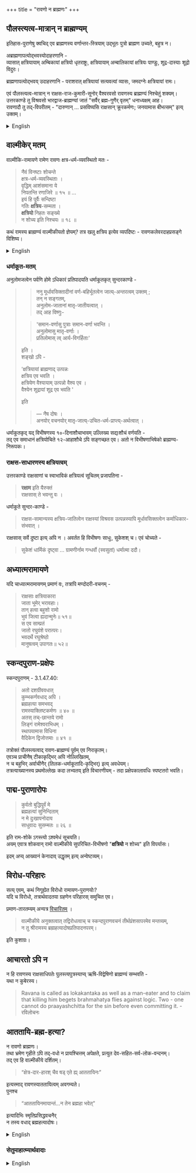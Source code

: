 +++
title = "रावणो न ब्राह्मणः"
+++

## पौलस्त्यत्व-मात्रान् न ब्राह्मण्यम्
इतिहास-पुराणेषु क्वचिद् एव ब्राह्मणस्य वर्णान्तर-स्त्रियाम् उद्भूतः पुत्रो ब्राह्मण उच्यते, बहुत्र न।  

अब्राह्मणापत्योद्भवस्योदाहरणानि -  
व्यासात् क्षत्रियायाम् अम्बिकायां क्षत्रियो धृतराष्ट्रः, क्षत्रियायाम् अम्बालिकायां क्षत्रियः पाण्डुः, शूद्र-दास्याः शूद्रो विदुरः। 

ब्राह्मणापत्योद्भवय् उदाहरणानि - पराशरात् क्षत्रियायां सत्यवत्यां व्यासः, जमदग्नेः क्षत्रियायां रामः। 

एवं पौलस्त्यत्व-मात्रान् न राक्षस-राज-कुमारी-सूनोर् वैश्वरवसो रावणस्य ब्राह्मण्यं निश्चेतुं शक्यम्।  
उत्तरकाण्डे तु विश्रवसो भारद्वाज-ब्राह्मण्यां जातं "सर्वैर् ब्रह्म-गुणैर् वृतम्" धनाध्यक्षम् आह।  
रावणादौ तु तद्-विपरीतम् - "दारुणान् … प्रसविष्यसि राक्षसान् क्रूरकर्मणः; जनयामास बीभत्सम्" इत्य् उक्तम्। 

<details><summary>English</summary>

**Brahminhood from inter-jAti union with a Brahmana male?**

In the Itihasas and Puranas, it is only in some instances that a son born to a Brahmin from a woman of another varna is called a Brahmin; in many places, he is not.

Examples of the birth of non-Brahmin offspring:  
- From Vyasa, the Kshatriya Dhritarashtra was born to the Kshatriya Ambika, the Kshatriya Pandu to the Kshatriya Ambalika, and the Shudra Vidura to a Shudra maid.

Examples of the birth of Brahmin offspring:  
- From Parashara, Vyasa was born to the Kshatriya Satyavati; from Jamadagni, Rama (Parashurama) was born to a Kshatriya woman.

Thus, Ravana's Brahminhood cannot be ascertained merely from his being a descendant of the brAhmaRShi pulastya and a rAxasa princess. However, in the Uttara Kanda, it describes the Lord of Wealth (Kubera), who was born to Vishravas from a Brahmin woman of the Bharadwaja clan, as being "endowed with all brahminical qualities," but nowhere does it say this about Ravana.
</details>


## वाल्मीकेर् मतम्
वाल्मीकि-रामायणे रामेण रावणः क्षत्र-धर्म-व्यवस्थितो मतः -

> नैवं विनष्टाः शोचन्ते  
क्षत्र-धर्म-व्यवस्थिताः ।  
वृद्धिम् आशंसमाना ये  
निपतन्ति रणाजिरे ॥ १५ ॥ …  
इयं हि पूर्वैः सन्दिष्टा  
गतिः **क्षत्रिय**-सम्मता ।  
**क्षत्रियो** निहतः सङ्ख्ये  
न शोच्य इति निश्चयः ॥ १८ ॥

कथं रामस्य ब्राह्मण्यं वाल्मीकीयतो ज्ञेयम्? तत्र खलु क्षत्रिय इत्येव व्यपदिष्टः - रावणकलेवरदाहप्रसङ्गे विशिष्य।  

<details><summary>English</summary>

rAvaNa can't be both a kShatriya and a brAhmaNa at the same time (no specific varNa-change lore). rAma of vAlmIki clearly says "kShatriya", skAnda-purANa says "brAhmaNa". Either twist vAlmIki as per SP and call rAma a liar/ confused person, or understand intent of skAnda-purANa as per vAlmIki - your choice.
</details>

### धर्माकूत-मतम्

अनुलोमजत्वेन पर्वणि होमे ऽधिकारं प्रतिपादयति धर्माकूतकृत् सुन्दरकाण्डे -

> > ननु मूर्धावसिक्तादीनां वर्ण-बहिर्भूतत्वेन जात्य्-अन्तरत्वम् उक्तम् ;  
तन् न सङ्गतम्,  
अनुलोम-जातानां मातृ-जातीयत्वात् ।  
तद् आह विष्णुः-  
>
> > 'समान-वर्णासु पुत्राः समान-वर्णा भवन्ति ।  
अनुलोमासु मातृ-वर्णाः ।  
प्रतिलोमास् त्व् आर्य-विगर्हिताः'  
>
> इति ।  
शङ्खो ऽपि -  
>
> 'क्षत्रियायां ब्राह्मणाद् उत्पन्नः  
क्षत्रिय एव भवति ।  
क्षत्रियेण वैश्यायाम् उत्पन्नो वैश्य एव ।  
वैश्येन शूद्रायां शूद्र एव भवति '  
>
> इति 
>
>> — नैष दोषः ।  
अनयोर् वचनयोर् मातृ-जात्य्-उचित-धर्म-प्राप्त्य्-अर्थत्वात् ।  

धर्माकूतकृद् यद् विभीषणस्य १०-दिनाशौचाभावम् उल्लिख्य सद्यःशौचं वर्णयति -  
तद् एव समाधानं क्षत्रियोचिते १२-आहाशौचे ऽपि सङ्गच्छत एव।  अतो न विभीषणाभिषेको ब्राह्मण्य-निरूपकः।

### राक्षस-साधारणस्य क्षत्रियत्वम्
उत्तरकाण्डे राक्षसाणां च स्वाभाविकं क्षत्रियत्वं सूचितम् प्रजापतिना - 

> **रक्षाम** इति यैरुक्तं  
राक्षसास् ते भवन्तु वः ।

धर्माकूते सुन्दर-काण्डे - 

> राक्षस-सामान्यस्य क्षत्रिय-जातित्वेन राक्षस्यां विश्रवस उत्पन्नस्यापि मूर्धावसिक्तत्वेन कर्माधिकार-संभवात् । 

राक्षसास् सर्वे दुष्टा इत्य् अपि न । अवर्तत हि विभीषणः साधुः, सुकेशश् च। एवं चोच्यते - 

> सुकेशं धार्मिकं दृष्ट्वा … ग्रामणीर्नाम गन्धर्वो (स्वसुतां) धर्मात्मा ददौ। 



## अध्यात्मरामायणे
यदि चाध्यात्मरामायणम् प्रमाणं वः, तत्रापि मण्दोदरी-वचनम् - 

> राक्षसाः क्षत्रियाकारा  
जाता भूमेर् भरावहाः।  
तान् हत्वा बहुशो रामो  
भुवं जित्वा ह्यदान्मुनेः॥ ५१॥  
स एव साम्प्रतं  
जातो रघुवंशे परात्परः।  
भवदर्थे रघुश्रेष्ठो  
मानुषत्वम् उपागतः॥ ५२॥

## स्कन्दपुराण-प्रक्षेपः
स्कन्दपुराणम् - 3.1.47.40: 

> अतो दशग्रीववधात्  
कुम्भकर्णवधाद् अपि ।  
ब्रह्महत्या समभवद्  
रामस्याक्लिष्टकर्मणः ॥ ४० ॥  
> अतस् तच्-छान्तये रामो  
लिङ्गं रामेश्वराभिधम् ।  
स्थापयामास विधिना  
वैदिकेन द्विजोत्तमाः ॥ ४१ ॥

तत्रोक्तं पौलस्त्यत्वाद् रावण-ब्राह्मण्यं पूर्वम् एव निराकृतम्।  
एवञ्च प्राचीनैष् टीकाकृद्भिर् अपि नोल्लिखितम्,  
न च बहुभिर् अर्वाचीनैर् (तिलक-धर्माकूतादि-कृद्भिर्) इत्य् अवधेयम्।  
तत्रत्याख्यानस्य प्रथमोल्लेखः कदा लभ्यतय् इति विचारणीयम् - तदा प्रक्षेपकालावधिः स्पष्टतरो भवति।

## पाद्म-पुराणारोपः
> कुर्वतो बुद्धिपूर्वं मे  
ब्रह्महत्यां सुनिन्दिताम्  
न मे दुःखापनोदाय  
साधुवादः सुसम्मतः ॥ २६ ॥

इति राम-शोके ऽगस्त्यो ऽश्वमेधं सूचयति।  
अयम् एवात्र शोकवान् रामो वाल्मीकीये सुपरिचित-विभीषणो "**क्षत्रियो** न शोच्य" इति विपर्यासः।

इदम् अप्य् आख्यानं केनादाव् उद्धृतम् इत्य् अन्वेष्टव्यम्। 

## विरोध-परिहारः
सत्य् एवम्, कथं निगूह्येत विरोधो रामायण-पुराणयोः?  
यदि च विरोधो, तत्रार्थवादतया ग्रहणेन परिहारस् समुचित एव।  

प्रमाण-तारतम्यम् अन्यत्र [विचारितम्](/rAmAyaNam/meta/rAmAkhyAne_parama-pramANam) । 

> वाल्मीकीये अनुक्तत्वात् तद्विरोधत्वाच् च स्कन्दपुराणवचनं तीर्थप्रंशसापरमेव मन्तव्यम्,  
न तु श्रीरामस्य ब्रह्महत्यादोषप्रतिपादनपरम्।

इति कुशाग्रः। 


## आचारतो ऽपि न
न हि रावणस्य राक्षसाधिपतेः पुलस्त्यपुत्रस्याप्य् ऋषि-विद्वेषिणो ब्राह्मण्यं सम्भवति -  
यथा न कुबेरस्य। 

>  Ravana is called as lokakantaka as well as a man-eater  and to claim that killing him begets brahmahatya flies against logic.  Two - one cannot do praayashchitta for the sin before even committing it. - रविलोचनः

## आततायि-ब्रह्म-हत्या?
न रावणो ब्राह्मणः।  
तथा भ्रमेण गृहीते ऽपि तद्-वधो न प्रायश्चित्तम् अपेक्षते, प्रत्युत देव-सहित-सर्व-लोक-वन्दनम्।  
तद् एव हि वाल्मीकीये दर्शितम्। 

> “क्षेत्र-दार-हारश् चैव षड् एते ह्य् आततायिनः” 

इत्यस्माद् रावणस्याततायित्वम् अवगम्यते।  
पुनश्च  

> “आततायिनमायान्तं…न तेन ब्रह्महा भवेत्” 

इत्यादिभिः स्मृतिप्रसिद्धवचनैर्  
न तस्य वधाद् ब्रह्महत्यादोषः।  


<details><summary>English</summary>

> Śrī Rāma did not incur the doṣa of brahmahatyā in killing Rāvaṇa. The evidence from the Dharmaśāstras is simply overwhelming. There is no brahmahatyā in killing an aggressor. Even as purusha, he does not incur the doṣa of brahmahatyā, per the opinion of Baudhayana, Vasishtha, Vyasa, Manu, et al. All great commentators of the Vālmīki-Rāmāyaṇan agree with this position in the case of strī-hatyā regarding the killing of Tāṭakā. Their argument can be applied mutatis mutandis to the case of the killing of Rāvaṇa. - कुशाग्रः
</details>


### सेतुमाहात्म्यार्थवादाः
<details><summary>English</summary>

> Valmiki is THE Pramana for Ramayana, so many distortions and additions to Rama-Katha episodes and story in the Puranas, as per the theological orientations of the Purana writers. Skanda Purana Kshetra Mahatmya (extolling pilgrimage spots) portions add too much exaggerations and hype all the time. Not just Rama's sin of killing Brahmana Ravana, but Krishna's sin of killing uncle Kamsa, and 5-6 more such sins are listed in the Setu Mahatmaya and it is said that expiation for all those sins is through visiting and worshiping at the Setu. - jaTAyuSh
</details>
